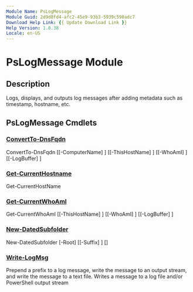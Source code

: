 ```yaml
---
Module Name: PsLogMessage
Module Guid: 2d9d8fd4-afc2-45e9-93b3-5939c590adc7
Download Help Link: {{ Update Download Link }}
Help Version: 1.0.38
Locale: en-US
---
```


# PsLogMessage Module
## Description
Logs, displays, and outputs log messages after adding metadata such as timestamp, hostname, etc.

## PsLogMessage Cmdlets
### [ConvertTo-DnsFqdn](ConvertTo-DnsFqdn.md)

ConvertTo-DnsFqdn [[-ComputerName] <string>] [[-ThisHostName] <string>] [[-WhoAmI] <string>] [[-LogBuffer] <hashtable>]


### [Get-CurrentHostname](Get-CurrentHostname.md)

Get-CurrentHostName 


### [Get-CurrentWhoAmI](Get-CurrentWhoAmI.md)

Get-CurrentWhoAmI [[-ThisHostName] <string>] [[-WhoAmI] <string>] [[-LogBuffer] <hashtable>]


### [New-DatedSubfolder](New-DatedSubfolder.md)

New-DatedSubfolder [-Root] <string> [[-Suffix] <string>] [<CommonParameters>]


### [Write-LogMsg](Write-LogMsg.md)
Prepend a prefix to a log message, write the message to an output stream, and write the message to a text file.
Writes a message to a log file and/or PowerShell output stream


